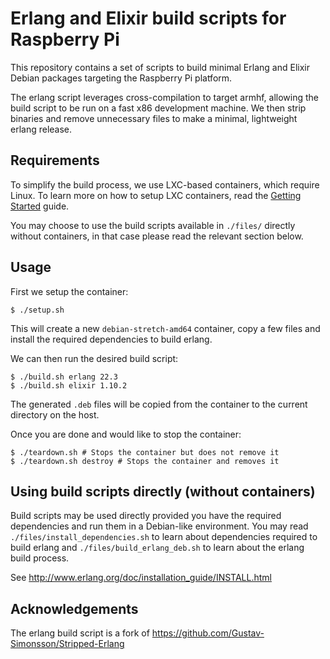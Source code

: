 # Erlang and Elixir build scripts for Raspberry Pi

This repository contains a set of scripts to build minimal Erlang and Elixir Debian
packages targeting the Raspberry Pi platform.

The erlang script leverages cross-compilation to target armhf, allowing the build
script to be run on a fast x86 development machine. We then strip
binaries and remove unnecessary files to make a minimal, lightweight erlang release.

## Requirements

To simplify the build process, we use LXC-based containers, which require Linux.
To learn more on how to setup LXC containers, read the
[Getting Started](https://linuxcontainers.org/lxc/getting-started/) guide.

You may choose to use the build scripts available in `./files/` directly without
containers, in that case please read the relevant section below.

## Usage

First we setup the container:

`$ ./setup.sh`

This will create a new `debian-stretch-amd64` container, copy a few files and
install the required dependencies to build erlang.

We can then run the desired build script:

```
$ ./build.sh erlang 22.3
$ ./build.sh elixir 1.10.2
```

The generated `.deb` files will be copied from the container to the current
directory on the host.

Once you are done and would like to stop the container:

```
$ ./teardown.sh # Stops the container but does not remove it
$ ./teardown.sh destroy # Stops the container and removes it
```

## Using build scripts directly (without containers)

Build scripts may be used directly provided you have the required dependencies
and run them in a Debian-like environment. You may read `./files/install_dependencies.sh`
to learn about dependencies required to build erlang and `./files/build_erlang_deb.sh`
to learn about the erlang build process.

See http://www.erlang.org/doc/installation_guide/INSTALL.html

## Acknowledgements

The erlang build script is a fork of https://github.com/Gustav-Simonsson/Stripped-Erlang
